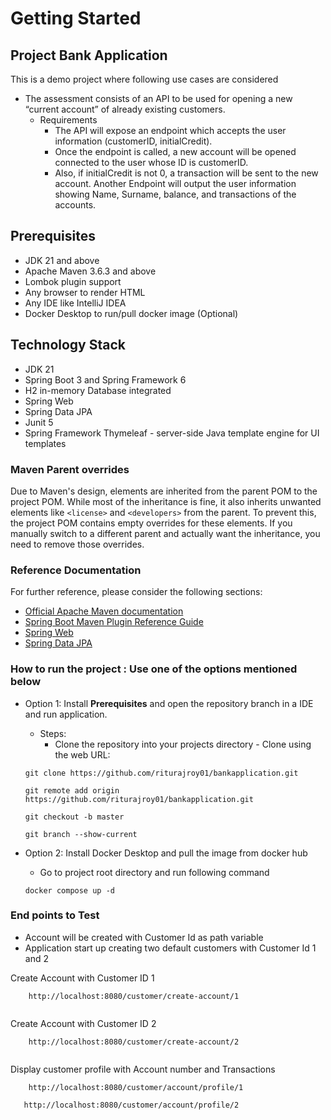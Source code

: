 # Getting Started
## Project Bank Application
This is a demo project where following use cases are considered

* The assessment consists of an API to be used for opening a new “current account” of already existing
customers.
  * Requirements
    * The API will expose an endpoint which accepts the user information (customerID,
initialCredit).
    * Once the endpoint is called, a new account will be opened connected to the user whose ID is
customerID.
    * Also, if initialCredit is not 0, a transaction will be sent to the new account.
Another Endpoint will output the user information showing Name, Surname, balance, and
transactions of the accounts.

## Prerequisites
* JDK 21 and above
* Apache Maven 3.6.3 and above
* Lombok plugin support
* Any browser to render HTML
* Any IDE like IntelliJ IDEA
* Docker Desktop to run/pull docker image (Optional)

## Technology Stack
* JDK 21
* Spring Boot 3 and Spring Framework 6
* H2 in-memory Database integrated
* Spring Web
* Spring Data JPA
* Junit 5
* Spring Framework Thymeleaf - server-side Java template engine for UI templates

### Maven Parent overrides

Due to Maven's design, elements are inherited from the parent POM to the project POM.
While most of the inheritance is fine, it also inherits unwanted elements like `<license>` and `<developers>` from the parent.
To prevent this, the project POM contains empty overrides for these elements.
If you manually switch to a different parent and actually want the inheritance, you need to remove those overrides.

### Reference Documentation
For further reference, please consider the following sections:

* [Official Apache Maven documentation](https://maven.apache.org/guides/index.html)
* [Spring Boot Maven Plugin Reference Guide](https://docs.spring.io/spring-boot/3.4.0/maven-plugin)
* [Spring Web](https://docs.spring.io/spring-boot/3.4.0/reference/web/servlet.html)
* [Spring Data JPA](https://docs.spring.io/spring-boot/3.4.0/reference/data/sql.html#data.sql.jpa-and-spring-data)


### How to run the project : Use one of the options mentioned below
* Option 1: Install **Prerequisites** and open the repository branch in a IDE and run application.
  * Steps:    
    * Clone the repository into your projects directory - Clone using the web URL:
      
  ```
  git clone https://github.com/riturajroy01/bankapplication.git
  ```
   ```
  git remote add origin https://github.com/riturajroy01/bankapplication.git
  ```
    ```
  git checkout -b master
  ```
     ```
  git branch --show-current
  ```


* Option 2: Install Docker Desktop and pull the image from docker hub
    * Go to project root directory and run following command

    ```
    docker compose up -d
    ```

### End points to Test
* Account will be created with Customer Id as path variable
* Application start up creating two default customers with Customer Id 1 and 2

Create Account with Customer ID 1
```
    http://localhost:8080/customer/create-account/1
   
```
Create Account with Customer ID 2
```
    http://localhost:8080/customer/create-account/2
    
```
Display customer profile with Account number and Transactions
```
    http://localhost:8080/customer/account/profile/1
```    
    
 ```
    http://localhost:8080/customer/account/profile/2
 ```